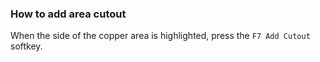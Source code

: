 ### How to add area cutout

When the side of the copper area is highlighted, press the `F7 Add Cutout` softkey.
